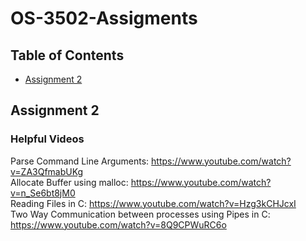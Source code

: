 # OS-3502-Assigments

## Table of Contents

- [Assignment 2](#assignment-2)<br>

## Assignment 2

### Helpful Videos
Parse Command Line Arguments: https://www.youtube.com/watch?v=ZA3QfmabUKg <br>
Allocate Buffer using malloc: https://www.youtube.com/watch?v=n_Se6bt8jM0 <br>
Reading Files in C: https://www.youtube.com/watch?v=Hzg3kCHJcxI<br>
Two Way Communication between processes using Pipes in C: https://www.youtube.com/watch?v=8Q9CPWuRC6o <br>

